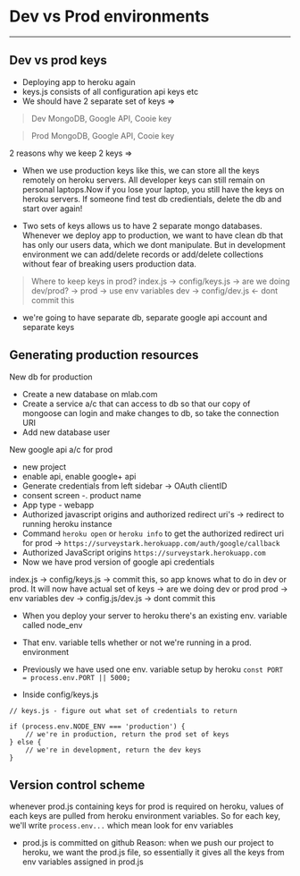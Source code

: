 # Dev vs Prod environments 
_____________________________________________________________________

## Dev vs prod keys
- Deploying app to heroku again
- keys.js consists of all configuration api keys etc
- We should have 2 separate set of keys =>

> Dev
MongoDB, Google API, Cooie key

> Prod
MongoDB, Google API, Cooie key

2 reasons why we keep 2 keys => 
 - When we use production keys like this, we can store all the keys remotely on heroku servers. All developer keys can still remain on personal laptops.Now if you lose your laptop, you still have the keys on heroku servers. If someone find test db credientials, delete the db and start over again!

- Two sets of keys allows us to have 2 separate mongo databases.
Whenever we deploy app to production, we want to have clean db that has only our users data, which we dont manipulate. But in development environment we can add/delete records or add/delete collections without fear of breaking users production data.

> Where to keep keys in prod?
index.js -> config/keys.js -> are we doing dev/prod? -> 
prod -> use env variables
dev -> config/dev.js <- dont commit this

- we're going to have separate db, separate google api account and separate keys


## Generating production resources

New db for production
- Create a new database on mlab.com
- Create a service a/c that can access to db so that our copy of mongoose can login and make changes to db, so take the connection URI
- Add new database user


New google api a/c for prod
- new project
- enable api, enable google+ api 
- Generate credentials from left sidebar -> OAuth clientID
- consent screen -. product name
- App type - webapp
- Authorized javascript origins and authorized redirect uri's -> redirect to running heroku instance
- Command `heroku open` or `heroku info` to get the authorized redirect uri for prod -> `https://surveystark.herokuapp.com/auth/google/callback`
- Authorized JavaScript origins `https://surveystark.herokuapp.com`
- Now we have prod version of google api credentials


index.js -> config/keys.js -> commit this, so app knows what to do in dev or prod. It will now have actual set of keys -> are we doing dev or prod
prod -> env variables
dev -> config.js/dev.js -> dont commit this


- When you deploy your server to heroku there's an existing env. variable called node_env
- That env. variable tells whether or not we're running in a prod. environment
- Previously we have used one env. variable setup by heroku
`const PORT = process.env.PORT || 5000;`

- Inside config/keys.js
```
// keys.js - figure out what set of credentials to return

if (process.env.NODE_ENV === 'production') {
    // we're in production, return the prod set of keys
} else {
    // we're in development, return the dev keys
}
```


## Version control scheme
whenever prod.js containing keys for prod is required on heroku, values of each keys   are pulled from heroku environment variables. So for each key, we'll write `process.env...` which mean look for env variables

- prod.js is committed on github
Reason: when we push our project to heroku, we want the prod.js file, so essentially it gives all the keys from env variables assigned in prod.js